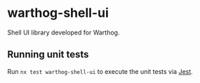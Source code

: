 # warthog-shell-ui

Shell UI library developed for Warthog.

## Running unit tests

Run `nx test warthog-shell-ui` to execute the unit tests via [Jest](https://jestjs.io).
